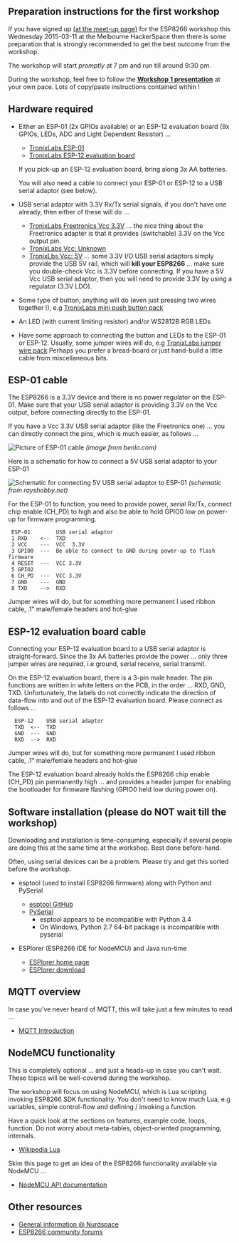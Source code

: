 Preparation instructions for the first workshop
-----------------------------------------------
If you have signed up
[(at the meet-up page)](http://www.meetup.com/Connected-Community-HackerSpace-Melbourne/events/220681609/)
for the ESP8266 workshop this Wednesday 2015-03-11 at the Melbourne HackerSpace
then there is some preparation that is strongly recommended to get the best
outcome from the workshop.

The workshop will start *promptly* at 7 pm and run till around 9:30 pm.

During the workshop, feel free to follow the
__[Workshop 1 presentation](esp8266_preparation_1.md)__ at your own pace.
Lots of copy/paste instructions contained within !

Hardware required
-----------------
* Either an ESP-01 (2x GPIOs available) or an ESP-12 evaluation board
  (9x GPIOs, LEDs, ADC and Light Dependent Resistor) ...

  * [TronixLabs ESP-01](http://tronixlabs.com/iot/wifi-serial-transceiver-module-with-esp8266)
  * [TronixLabs ESP-12 evaluation board](http://tronixlabs.com/wireless/esp8266/esp8266-esp-12-full-evaluation-board)

  If you pick-up an ESP-12 evaluation board, bring along 3x AA batteries.

  You will also need a cable to connect your ESP-01 or ESP-12 to a USB
   serial adaptor (see below).

* USB serial adaptor with 3.3V Rx/Tx serial signals,
  if you don't have one already, then either of these will do ...

  * [TronixLabs Freetronics Vcc 3.3V](http://tronixlabs.com/usb-serial/freetronics-usbserial-adapter)
  ... the nice thing about the Freetronics adapter is that it provides
(switchable) 3.3V on the Vcc output pin.
  * [TronixLabs Vcc: Unknown](http://tronixlabs.com/usb-serial/ftdi-basic-breakout-5v-3-3v-micro-usb)
  * [TronixLbs Vcc: 5V](http://tronixlabs.com/beaglebone/cable/usb-to-ttl-serial-cable)
  ... some 3.3V I/O USB serial adaptors simply provide the USB 5V rail,
which will __kill your ESP8266__ ... make sure you double-check
Vcc is 3.3V before connecting.  If you have a 5V Vcc USB serial
adaptor, then you will need to provide 3.3V by using a regulator
(3.3V LDO).

* Some type of button, anything will do (even just pressing two wires
  together !), e.g
 [TronixLabs mini push button pack](http://tronixlabs.com/components/buttons/mini-push-button-tactile-switch-20-pack)

* An LED (with current limiting resistor) and/or WS2812B RGB LEDs

* Have some approach to connecting the button and LEDs to the ESP-01 or
  ESP-12.  Usually, some jumper wires will do, e.g
  [TronixLabs jumper wire pack](http://tronixlabs.com/hardware/wires/jumper/breadboard-jumper-wire-pack-200mm-100mm)
  Perhaps you prefer a bread-board or
  just hand-build a little cable from miscellaneous bits.

ESP-01 cable
------------
The ESP8266 is a 3.3V device and there is no power regulator on the ESP-01.
Make sure that your USB serial adaptor is providing 3.3V on the Vcc output,
before connecting directly to the ESP-01.

If you have a Vcc 3.3V USB serial adaptor (like the Freetronics one) ...
you can directly connect the pins, which is much easier, as follows ...

![Picture of ESP-01 cable](http://benlo.com/esp8266/esp8266-reflash-firmware.jpg)
_(image from benlo.com)_

Here is a schematic for how to connect a 5V USB serial adaptor to your ESP-01
  
![Schematic for connecting 5V USB serial adaptor to ESP-01](http://rayshobby.net/wordpress/wp-content/uploads/2014/10/esp8266_conn.png)
_(schematic from rayshobby.net)_

For the ESP-01 to function, you need to provide power, serial Rx/Tx,
connect chip enable (CH_PD) to high and also be able to hold GPIO0 low
on power-up for firmware programming.

     ESP-01        USB serial adaptor
     1 RXD    <--  TXD
     2 VCC    ---  VCC  3.3V
     3 GPIO0  ---  Be able to connect to GND during power-up to flash firmware
     4 RESET  ---  VCC 3.3V
     5 GPIO2
     6 CH_PD  ---  VCC 3.3V
     7 GND    ---  GND
     8 TXD    -->  RXD

Jumper wires will do, but for something more permanent I used ribbon
cable, .1" male/female headers and hot-glue 

ESP-12 evaluation board cable
-----------------------------
Connecting your ESP-12 evaluation board to a USB serial adaptor is
straight-forward.  Since the 3x AA batteries provide the power ... only
three jumper wires are required, i.e ground, serial receive, serial
transmit.

On the ESP-12 evaluation board, there is a 3-pin male header.  The pin
functions are written in white letters on the PCB, in the order ... RXD,
GND, TXD.  Unfortunately, the labels do not correctly indicate the direction
of data-flow into and out of the ESP-12 evaluation board.
Please connect as follows ...

      ESP-12    USB serial adaptor
      TXD  <--  TXD
      GND  ---  GND
      RXD  -->  RXD

Jumper wires will do, but for something more permanent I used ribbon
cable, .1" male/female headers and hot-glue 

The ESP-12 evaluation board already holds the ESP8266 chip enable
(CH_PD) pin permanently high ... and provides a header jumper for
enabling the bootloader for firmware flashing (GPIO0 held low during
power on).

Software installation (please do NOT wait till the workshop)
------------------------------------------------------------
Downloading and installation is time-consuming, especially if several people
are doing this at the same time at the workshop.  Best done before-hand.

Often, using serial devices can be a problem.
Please try and get this sorted before the workshop.

- esptool (used to install ESP8266 firmware) along with Python and PySerial
  - [esptool GitHub](https://github.com/themadinventor/esptool)
  - [PySerial](http://pyserial.sourceforge.net)
     - esptool appears to be incompatible with Python 3.4
     - On Windows, Python 2.7 64-bit package is incompatible with pyserial

- ESPlorer (ESP8266 IDE for NodeMCU) and Java run-time
  - [ESPlorer home page](http://esp8266.ru/esplorer)
  - [ESPlorer download](https://java.com/en/download)

MQTT overview
-------------
In case you've never heard of MQTT, this will take just a few minutes to
read ...

- [MQTT Introduction](http://everywarecloud.eurotech.com/doc/ECDevGuide/latest/3.01-MQTT-Intro.asp)

NodeMCU functionality
---------------------
This is completely optional ... and just a heads-up in case you can't
wait.  These topics will be well-covered during the workshop.

The workshop will focus on using NodeMCU, which is Lua scripting
invoking ESP8266 SDK functionality.  You don't need to know much Lua,
e.g variables, simple control-flow and defining / invoking a function.

Have a quick look at the sections on features, example code, loops,
function.  Do not worry about meta-tables, object-oriented programming,
internals.

   - [Wikipedia Lua](http://en.wikipedia.org/wiki/Lua_%28programming_language%29#Features)

Skim this page to get an idea of the ESP8266 functionality available via
NodeMCU ...

   - [NodeMCU API documentation](https://github.com/nodemcu/nodemcu-firmware/wiki/nodemcu_api_en)

Other resources
---------------
- [General information @ Nurdspace](https://nurdspace.nl/ESP8266)
- [ESP8266 community forums](http://www.esp8266.com)
